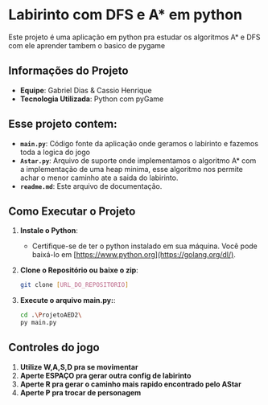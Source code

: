 # Labirinto com DFS e A* em python

Este projeto é uma aplicação em python pra estudar os algoritmos A* e DFS com ele aprender tambem o basico de pygame

## Informações do Projeto

- **Equipe**: Gabriel Dias & Cassio Henrique
- **Tecnologia Utilizada**: Python com pyGame

## Esse projeto contem:
- **`main.py`**: Código fonte da aplicação onde geramos o labirinto e fazemos toda a logica do jogo
- **`Astar.py`**: Arquivo de suporte onde implementamos o algoritmo A* com a implementação de uma heap minima, esse algoritmo nos permite achar o menor caminho ate a saida do labirinto.
- **`readme.md`**: Este arquivo de documentação.

## Como Executar o Projeto

1. **Instale o Python**:
   - Certifique-se de ter o python instalado em sua máquina. Você pode baixá-lo em [https://www.python.org](https://golang.org/dl/).

2. **Clone o Repositório ou baixe o zip**:
   ```bash
   git clone [URL_DO_REPOSITORIO]
   ```

3. **Execute o arquivo main.py:**:
    ```bash
    cd .\ProjetoAED2\
    py main.py
    ```

## Controles do jogo
   1. **Utilize W,A,S,D pra se movimentar**
   2. **Aperte ESPAÇO pra gerar outra config de labirinto**
   3. **Aperte R pra gerar o caminho mais rapido encontrado pelo AStar**
   4. **Aperte P pra trocar de personagem**

